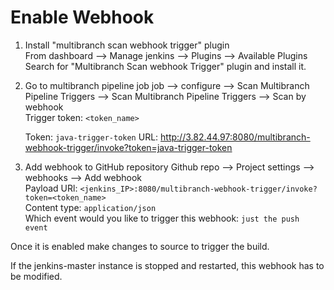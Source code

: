 # Enable Webhook
1. Install "multibranch scan webhook trigger" plugin  
    From dashboard --> Manage jenkins --> Plugins --> Available Plugins  
    Search for "Multibranch Scan webhook Trigger" plugin and install it. 

2. Go to multibranch pipeline job
     job --> configure --> Scan Multibranch Pipeline Triggers --> Scan Multibranch Pipeline Triggers  --> Scan by webhook   
     Trigger token: `<token_name>`

     Token: `java-trigger-token`
     URL:  http://3.82.44.97:8080/multibranch-webhook-trigger/invoke?token=java-trigger-token

3. Add webhook to GitHub repository
   Github repo --> Project settings --> webhooks --> Add webhook  
   Payload URl: `<jenkins_IP>:8080/multibranch-webhook-trigger/invoke?token=<token_name>`  
   Content type: `application/json`  
   Which event would you like to trigger this webhook: `just the push event` 


Once it is enabled make changes to source to trigger the build. 

If the jenkins-master instance is stopped and restarted, this webhook has to be modified.
